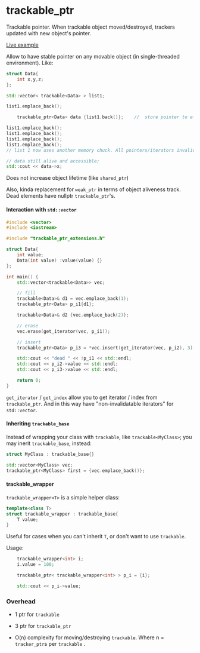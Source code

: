 # trackable_ptr

Trackable pointer. When trackable object moved/destroyed, trackers updated with new object's pointer.

[Live example](http://coliru.stacked-crooked.com/a/c6a2e71ea86f8902)

Allow to have stable pointer on any movable object (in single-threaded environment).
Like:

```c++
struct Data{
    int x,y,z;
};

std::vector< trackable<Data> > list1;

list1.emplace_back();

	trackable_ptr<Data> data {list1.back()};	//  store pointer to element

list1.emplace_back();
list1.emplace_back();
list1.emplace_back();
list1.emplace_back();
// list 1 now uses another memory chuck. All pointers/iterators invalidated.

// data still alive and accessible;
std::cout << data->x;
```


Does not increase object lifetime (like `shared_ptr`)

Also, kinda replacement for `weak_ptr` in terms of object aliveness track. Dead elements have nullptr `trackable_ptr`'s.



#### Interaction with `std::vector`

```c++
#include <vector>
#include <iostream>

#include "trackable_ptr_extensions.h"

struct Data{
    int value;
    Data(int value) :value(value) {}
};

int main() {
    std::vector<trackable<Data>> vec;

    // fill
    trackable<Data>& d1 = vec.emplace_back(1);
    trackable_ptr<Data> p_i1{d1};

    trackable<Data>& d2 {vec.emplace_back(2)};

    // erase
    vec.erase(get_iterator(vec, p_i1));

    // insert
    trackable_ptr<Data> p_i3 = *vec.insert(get_iterator(vec, p_i2), 3);

    std::cout << "dead " << !p_i1 << std::endl;
    std::cout << p_i2->value << std::endl;
    std::cout << p_i3->value << std::endl;

    return 0;
}
```

`get_iterator` / `get_index` allow you to get iterator / index from `trackable_ptr`. And in this way have "non-invalidatable iterators" for `std::vector`.



#### Inheriting `trackable_base`

Instead of wrapping your class with `trackable`, like `trackable<MyClass>`; you may inerit `trackable_base`, instead:

```c++
struct MyClass : trackable_base{}

std::vector<MyClass> vec;
trackable_ptr<MyClass> first = {vec.emplace_back()};
```

#### trackable_wrapper<T>

`trackable_wrapper<T>` is a simple helper class:
```c++
template<class T>
struct trackable_wrapper : trackable_base{
    T value;
}
```
Useful for cases when you can't inherit `T`, or don't want to use `trackable`. 
 
Usage:
```c++
    trackable_wrapper<int> i;
    i.value = 100;

    trackable_ptr< trackable_wrapper<int> > p_i = {i};

    std::cout << p_i->value;
```


### Overhead
 * 1 ptr for `trackable`
 * 3 ptr for `trackable_ptr`

 * O(n) complexity for moving/destroying `trackable`. Where n = `tracker_ptr`s per  `trackable` .
